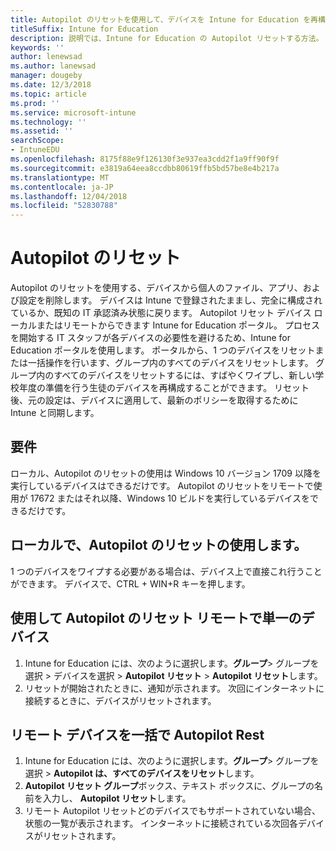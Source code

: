 ```yaml
---
title: Autopilot のリセットを使用して、デバイスを Intune for Education を再構成するには
titleSuffix: Intune for Education
description: 説明では、Intune for Education の Autopilot リセットする方法。
keywords: ''
author: lenewsad
ms.author: lanewsad
manager: dougeby
ms.date: 12/3/2018
ms.topic: article
ms.prod: ''
ms.service: microsoft-intune
ms.technology: ''
ms.assetid: ''
searchScope:
- IntuneEDU
ms.openlocfilehash: 8175f88e9f126130f3e937ea3cdd2f1a9ff90f9f
ms.sourcegitcommit: e3819a64eea8ccdbb80619ffb5bd57be8e4b217a
ms.translationtype: MT
ms.contentlocale: ja-JP
ms.lasthandoff: 12/04/2018
ms.locfileid: "52830788"
---
```

# <a name="autopilot-reset"></a>Autopilot のリセット
Autopilot のリセットを使用する、デバイスから個人のファイル、アプリ、および設定を削除します。 デバイスは Intune で登録されたままし、完全に構成されているか、既知の IT 承認済み状態に戻ります。
Autopilot リセット デバイス ローカルまたはリモートからできます Intune for Education ポータル。
プロセスを開始する IT スタッフが各デバイスの必要性を避けるため、Intune for Education ポータルを使用します。 ポータルから、1 つのデバイスをリセットまたは一括操作を行います、グループ内のすべてのデバイスをリセットします。 グループ内のすべてのデバイスをリセットするには、すばやくワイプし、新しい学校年度の準備を行う生徒のデバイスを再構成することができます。
リセット後、元の設定は、デバイスに適用して、最新のポリシーを取得するために Intune と同期します。
## <a name="requirements"></a>要件
ローカル、Autopilot のリセットの使用は Windows 10 バージョン 1709 以降を実行しているデバイスはできるだけです。
Autopilot のリセットをリモートで使用が 17672 またはそれ以降、Windows 10 ビルドを実行しているデバイスをできるだけです。

## <a name="use-autopilot-reset-locally"></a>ローカルで、Autopilot のリセットの使用します。
1 つのデバイスをワイプする必要がある場合は、デバイス上で直接これ行うことができます。
デバイスで、CTRL + WIN+R キーを押します。
## <a name="use-autopilot-reset-remotely-for-a-single-device"></a>使用して Autopilot のリセット リモートで単一のデバイス
1.  Intune for Education には、次のように選択します。**グループ**> グループを選択 > デバイスを選択 > **Autopilot リセット**  > **Autopilot リセット**します。
2.  リセットが開始されたときに、通知が示されます。 次回にインターネットに接続するときに、デバイスがリセットされます。
## <a name="use-autopilot-rest-remotely-for-devices-in-bulk"></a>リモート デバイスを一括で Autopilot Rest
1.  Intune for Education には、次のように選択します。**グループ**> グループを選択 > **Autopilot は、すべてのデバイスをリセット**します。
2.  **Autopilot リセット グループ**ボックス、テキスト ボックスに、グループの名前を入力し、 **Autopilot リセット**します。
3.  リモート Autopilot リセットどのデバイスでもサポートされていない場合、状態の一覧が表示されます。 インターネットに接続されている次回各デバイスがリセットされます。




